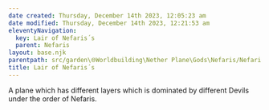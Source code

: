 ```yaml
---
date created: Thursday, December 14th 2023, 12:05:23 am
date modified: Thursday, December 14th 2023, 12:21:53 am
eleventyNavigation:
  key: Lair of Nefaris´s
  parent: Nefaris
layout: base.njk
parentpath: src/garden\🌐Worldbuilding\Nether Plane\Gods\Nefaris/Nefaris.md
title: Lair of Nefaris´s
---
```


A plane which has different layers which is dominated by different Devils under the order of Nefaris.